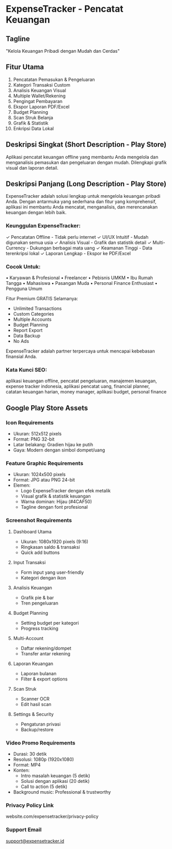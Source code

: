 # ExpenseTracker - Pencatat Keuangan

## Tagline
"Kelola Keuangan Pribadi dengan Mudah dan Cerdas"

## Fitur Utama
1. Pencatatan Pemasukan & Pengeluaran
2. Kategori Transaksi Custom
3. Analisis Keuangan Visual
4. Multiple Wallet/Rekening
5. Pengingat Pembayaran
6. Ekspor Laporan PDF/Excel
7. Budget Planning
8. Scan Struk Belanja
9. Grafik & Statistik
10. Enkripsi Data Lokal

## Deskripsi Singkat (Short Description - Play Store)
Aplikasi pencatat keuangan offline yang membantu Anda mengelola dan menganalisis pemasukan dan pengeluaran dengan mudah. Dilengkapi grafik visual dan laporan detail.

## Deskripsi Panjang (Long Description - Play Store)
ExpenseTracker adalah solusi lengkap untuk mengelola keuangan pribadi Anda. Dengan antarmuka yang sederhana dan fitur yang komprehensif, aplikasi ini membantu Anda mencatat, menganalisis, dan merencanakan keuangan dengan lebih baik.

### Keunggulan ExpenseTracker:
✓ Pencatatan Offline - Tidak perlu internet
✓ UI/UX Intuitif - Mudah digunakan semua usia
✓ Analisis Visual - Grafik dan statistik detail
✓ Multi-Currency - Dukungan berbagai mata uang
✓ Keamanan Tinggi - Data terenkripsi lokal
✓ Laporan Lengkap - Ekspor ke PDF/Excel

### Cocok Untuk:
• Karyawan & Profesional
• Freelancer
• Pebisnis UMKM
• Ibu Rumah Tangga
• Mahasiswa
• Pasangan Muda
• Personal Finance Enthusiast
• Pengguna Umum

Fitur Premium GRATIS Selamanya:
- Unlimited Transactions
- Custom Categories
- Multiple Accounts
- Budget Planning
- Report Export
- Data Backup
- No Ads

ExpenseTracker adalah partner terpercaya untuk mencapai kebebasan finansial Anda.

### Kata Kunci SEO:
aplikasi keuangan offline, pencatat pengeluaran, manajemen keuangan, expense tracker indonesia, aplikasi pencatat uang, financial planner, catatan keuangan harian, money manager, aplikasi budget, personal finance

## Google Play Store Assets

### Icon Requirements
- Ukuran: 512x512 pixels
- Format: PNG 32-bit
- Latar belakang: Gradien hijau ke putih
- Gaya: Modern dengan simbol dompet/uang

### Feature Graphic Requirements
- Ukuran: 1024x500 pixels
- Format: JPG atau PNG 24-bit
- Elemen:
  * Logo ExpenseTracker dengan efek metalik
  * Visual grafik & statistik keuangan
  * Warna dominan: Hijau (#4CAF50)
  * Tagline dengan font profesional

### Screenshot Requirements
1. Dashboard Utama
   - Ukuran: 1080x1920 pixels (9:16)
   - Ringkasan saldo & transaksi
   - Quick add buttons

2. Input Transaksi
   - Form input yang user-friendly
   - Kategori dengan ikon

3. Analisis Keuangan
   - Grafik pie & bar
   - Tren pengeluaran

4. Budget Planning
   - Setting budget per kategori
   - Progress tracking

5. Multi-Account
   - Daftar rekening/dompet
   - Transfer antar rekening

6. Laporan Keuangan
   - Laporan bulanan
   - Filter & export options

7. Scan Struk
   - Scanner OCR
   - Edit hasil scan

8. Settings & Security
   - Pengaturan privasi
   - Backup/restore

### Video Promo Requirements
- Durasi: 30 detik
- Resolusi: 1080p (1920x1080)
- Format: MP4
- Konten:
  * Intro masalah keuangan (5 detik)
  * Solusi dengan aplikasi (20 detik)
  * Call to action (5 detik)
- Background music: Professional & trustworthy

### Privacy Policy Link
website.com/expensetracker/privacy-policy

### Support Email
support@expensetracker.id 